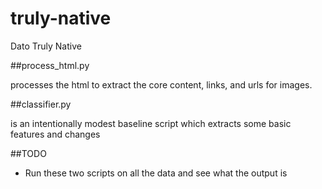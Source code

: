 # truly-native
Dato Truly Native

##process_html.py

processes the html to extract the core content, links, and urls for images.

##classifier.py

is an intentionally modest baseline script which extracts some basic features and changes

##TODO

* Run these two scripts on all the data and see what the output is